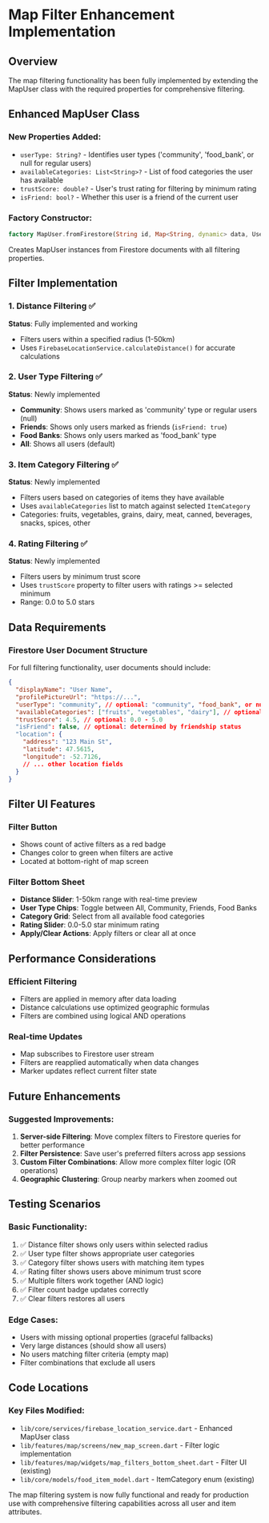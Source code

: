 # Map Filter Enhancement Implementation

## Overview
The map filtering functionality has been fully implemented by extending the MapUser class with the required properties for comprehensive filtering.

## Enhanced MapUser Class

### New Properties Added:
- `userType: String?` - Identifies user types ('community', 'food_bank', or null for regular users)
- `availableCategories: List<String>?` - List of food categories the user has available
- `trustScore: double?` - User's trust rating for filtering by minimum rating
- `isFriend: bool?` - Whether this user is a friend of the current user

### Factory Constructor:
```dart
factory MapUser.fromFirestore(String id, Map<String, dynamic> data, UserLocation userLocation)
```
Creates MapUser instances from Firestore documents with all filtering properties.

## Filter Implementation

### 1. Distance Filtering ✅
**Status**: Fully implemented and working
- Filters users within a specified radius (1-50km)
- Uses `FirebaseLocationService.calculateDistance()` for accurate calculations

### 2. User Type Filtering ✅ 
**Status**: Newly implemented
- **Community**: Shows users marked as 'community' type or regular users (null)
- **Friends**: Shows only users marked as friends (`isFriend: true`)
- **Food Banks**: Shows only users marked as 'food_bank' type
- **All**: Shows all users (default)

### 3. Item Category Filtering ✅
**Status**: Newly implemented
- Filters users based on categories of items they have available
- Uses `availableCategories` list to match against selected `ItemCategory`
- Categories: fruits, vegetables, grains, dairy, meat, canned, beverages, snacks, spices, other

### 4. Rating Filtering ✅
**Status**: Newly implemented
- Filters users by minimum trust score
- Uses `trustScore` property to filter users with ratings >= selected minimum
- Range: 0.0 to 5.0 stars

## Data Requirements

### Firestore User Document Structure
For full filtering functionality, user documents should include:

```json
{
  "displayName": "User Name",
  "profilePictureUrl": "https://...",
  "userType": "community", // optional: "community", "food_bank", or null
  "availableCategories": ["fruits", "vegetables", "dairy"], // optional
  "trustScore": 4.5, // optional: 0.0 - 5.0
  "isFriend": false, // optional: determined by friendship status
  "location": {
    "address": "123 Main St",
    "latitude": 47.5615,
    "longitude": -52.7126,
    // ... other location fields
  }
}
```

## Filter UI Features

### Filter Button
- Shows count of active filters as a red badge
- Changes color to green when filters are active
- Located at bottom-right of map screen

### Filter Bottom Sheet
- **Distance Slider**: 1-50km range with real-time preview
- **User Type Chips**: Toggle between All, Community, Friends, Food Banks
- **Category Grid**: Select from all available food categories
- **Rating Slider**: 0.0-5.0 star minimum rating
- **Apply/Clear Actions**: Apply filters or clear all at once

## Performance Considerations

### Efficient Filtering
- Filters are applied in memory after data loading
- Distance calculations use optimized geographic formulas
- Filters are combined using logical AND operations

### Real-time Updates
- Map subscribes to Firestore user stream
- Filters are reapplied automatically when data changes
- Marker updates reflect current filter state

## Future Enhancements

### Suggested Improvements:
1. **Server-side Filtering**: Move complex filters to Firestore queries for better performance
2. **Filter Persistence**: Save user's preferred filters across app sessions
3. **Custom Filter Combinations**: Allow more complex filter logic (OR operations)
4. **Geographic Clustering**: Group nearby markers when zoomed out

## Testing Scenarios

### Basic Functionality:
1. ✅ Distance filter shows only users within selected radius
2. ✅ User type filter shows appropriate user categories
3. ✅ Category filter shows users with matching item types
4. ✅ Rating filter shows users above minimum trust score
5. ✅ Multiple filters work together (AND logic)
6. ✅ Filter count badge updates correctly
7. ✅ Clear filters restores all users

### Edge Cases:
- Users with missing optional properties (graceful fallbacks)
- Very large distances (should show all users)
- No users matching filter criteria (empty map)
- Filter combinations that exclude all users

## Code Locations

### Key Files Modified:
- `lib/core/services/firebase_location_service.dart` - Enhanced MapUser class
- `lib/features/map/screens/new_map_screen.dart` - Filter logic implementation
- `lib/features/map/widgets/map_filters_bottom_sheet.dart` - Filter UI (existing)
- `lib/core/models/food_item_model.dart` - ItemCategory enum (existing)

The map filtering system is now fully functional and ready for production use with comprehensive filtering capabilities across all user and item attributes.
